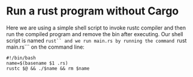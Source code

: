 # Run a rust program without Cargo

Here we are using a simple shell script to invoke rustc compiler
and then run the compiled program and remove the bin after executing.
Our shell script is named ```rust`` and we run main.rs by running
the command ```rust main.rs``` on the command line:

```
#!/bin/bash
name=$(basename $1 .rs)
rustc $@ && ./$name && rm $name
```
